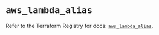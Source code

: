# `aws_lambda_alias`

Refer to the Terraform Registry for docs: [`aws_lambda_alias`](https://registry.terraform.io/providers/hashicorp/aws/6.7.0/docs/resources/lambda_alias).
